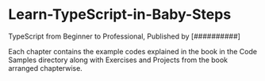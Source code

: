 # Learn-TypeScript-in-Baby-Steps

TypeScript from Beginner to Professional, Published by [##########]

Each chapter contains the example codes explained in the book in the Code Samples directory along with Exercises and Projects from the book arranged chapterwise.

